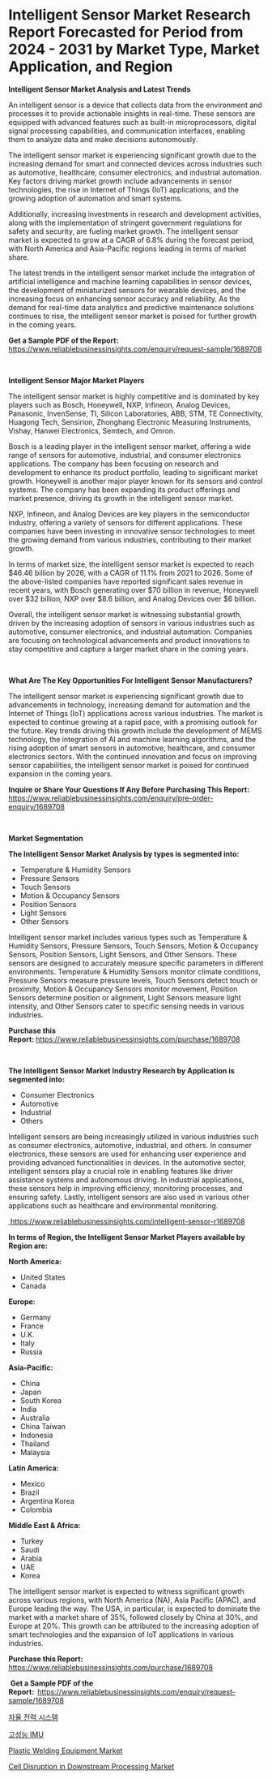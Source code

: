 <p><h1>Intelligent Sensor Market Research Report Forecasted for Period from 2024 -  2031 by Market Type, Market Application, and Region</h1></p><p><strong>Intelligent Sensor Market Analysis and Latest Trends</strong></p>
<p><p>An intelligent sensor is a device that collects data from the environment and processes it to provide actionable insights in real-time. These sensors are equipped with advanced features such as built-in microprocessors, digital signal processing capabilities, and communication interfaces, enabling them to analyze data and make decisions autonomously.</p><p>The intelligent sensor market is experiencing significant growth due to the increasing demand for smart and connected devices across industries such as automotive, healthcare, consumer electronics, and industrial automation. Key factors driving market growth include advancements in sensor technologies, the rise in Internet of Things (IoT) applications, and the growing adoption of automation and smart systems.</p><p>Additionally, increasing investments in research and development activities, along with the implementation of stringent government regulations for safety and security, are fueling market growth. The intelligent sensor market is expected to grow at a CAGR of 6.8% during the forecast period, with North America and Asia-Pacific regions leading in terms of market share.</p><p>The latest trends in the intelligent sensor market include the integration of artificial intelligence and machine learning capabilities in sensor devices, the development of miniaturized sensors for wearable devices, and the increasing focus on enhancing sensor accuracy and reliability. As the demand for real-time data analytics and predictive maintenance solutions continues to rise, the intelligent sensor market is poised for further growth in the coming years.</p></p>
<p><strong>Get a Sample PDF of the Report:&nbsp;</strong> <a href="https://www.reliablebusinessinsights.com/enquiry/request-sample/1689708">https://www.reliablebusinessinsights.com/enquiry/request-sample/1689708</a></p>
<p>&nbsp;</p>
<p><strong>Intelligent Sensor Major Market Players</strong></p>
<p><p>The intelligent sensor market is highly competitive and is dominated by key players such as Bosch, Honeywell, NXP, Infineon, Analog Devices, Panasonic, InvenSense, TI, Silicon Laboratories, ABB, STM, TE Connectivity, Huagong Tech, Sensirion, Zhonghang Electronic Measuring Instruments, Vishay, Hanwei Electronics, Semtech, and Omron.</p><p>Bosch is a leading player in the intelligent sensor market, offering a wide range of sensors for automotive, industrial, and consumer electronics applications. The company has been focusing on research and development to enhance its product portfolio, leading to significant market growth. Honeywell is another major player known for its sensors and control systems. The company has been expanding its product offerings and market presence, driving its growth in the intelligent sensor market.</p><p>NXP, Infineon, and Analog Devices are key players in the semiconductor industry, offering a variety of sensors for different applications. These companies have been investing in innovative sensor technologies to meet the growing demand from various industries, contributing to their market growth.</p><p>In terms of market size, the intelligent sensor market is expected to reach $46.46 billion by 2026, with a CAGR of 11.1% from 2021 to 2026. Some of the above-listed companies have reported significant sales revenue in recent years, with Bosch generating over $70 billion in revenue, Honeywell over $32 billion, NXP over $8.6 billion, and Analog Devices over $6 billion.</p><p>Overall, the intelligent sensor market is witnessing substantial growth, driven by the increasing adoption of sensors in various industries such as automotive, consumer electronics, and industrial automation. Companies are focusing on technological advancements and product innovations to stay competitive and capture a larger market share in the coming years.</p></p>
<p>&nbsp;</p>
<p><strong>What Are The Key Opportunities For Intelligent Sensor Manufacturers?</strong></p>
<p><p>The intelligent sensor market is experiencing significant growth due to advancements in technology, increasing demand for automation and the Internet of Things (IoT) applications across various industries. The market is expected to continue growing at a rapid pace, with a promising outlook for the future. Key trends driving this growth include the development of MEMS technology, the integration of AI and machine learning algorithms, and the rising adoption of smart sensors in automotive, healthcare, and consumer electronics sectors. With the continued innovation and focus on improving sensor capabilities, the intelligent sensor market is poised for continued expansion in the coming years.</p></p>
<p><strong>Inquire or Share Your Questions If Any Before Purchasing This Report:</strong> <a href="https://www.reliablebusinessinsights.com/enquiry/pre-order-enquiry/1689708">https://www.reliablebusinessinsights.com/enquiry/pre-order-enquiry/1689708</a></p>
<p>&nbsp;</p>
<p><strong>Market Segmentation</strong></p>
<p><strong>The Intelligent Sensor Market Analysis by types is segmented into:</strong></p>
<p><ul><li>Temperature & Humidity Sensors</li><li>Pressure Sensors</li><li>Touch Sensors</li><li>Motion & Occupancy Sensors</li><li>Position Sensors</li><li>Light Sensors</li><li>Other Sensors</li></ul></p>
<p><p>Intelligent sensor market includes various types such as Temperature & Humidity Sensors, Pressure Sensors, Touch Sensors, Motion & Occupancy Sensors, Position Sensors, Light Sensors, and Other Sensors. These sensors are designed to accurately measure specific parameters in different environments. Temperature & Humidity Sensors monitor climate conditions, Pressure Sensors measure pressure levels, Touch Sensors detect touch or proximity, Motion & Occupancy Sensors monitor movement, Position Sensors determine position or alignment, Light Sensors measure light intensity, and Other Sensors cater to specific sensing needs in various industries.</p></p>
<p><strong>Purchase this Report:&nbsp;</strong><a href="https://www.reliablebusinessinsights.com/purchase/1689708">https://www.reliablebusinessinsights.com/purchase/1689708</a></p>
<p>&nbsp;</p>
<p><strong>The Intelligent Sensor Market Industry Research by Application is segmented into:</strong></p>
<p><ul><li>Consumer Electronics</li><li>Automotive</li><li>Industrial</li><li>Others</li></ul></p>
<p><p>Intelligent sensors are being increasingly utilized in various industries such as consumer electronics, automotive, industrial, and others. In consumer electronics, these sensors are used for enhancing user experience and providing advanced functionalities in devices. In the automotive sector, intelligent sensors play a crucial role in enabling features like driver assistance systems and autonomous driving. In industrial applications, these sensors help in improving efficiency, monitoring processes, and ensuring safety. Lastly, intelligent sensors are also used in various other applications such as healthcare and environmental monitoring.</p></p>
<p><a href="https://www.reliablebusinessinsights.com/intelligent-sensor-r1689708">&nbsp;https://www.reliablebusinessinsights.com/intelligent-sensor-r1689708</a></p>
<p><strong>In terms of Region, the Intelligent Sensor Market Players available by Region are:</strong></p>
<p>
    <p> <strong> North America: </strong>
        <ul>
            <li>United States</li>
            <li>Canada</li>
        </ul>
        </p> 
    <p> <strong> Europe: </strong>
        <ul>
            <li>Germany</li>
            <li>France</li>
            <li>U.K.</li>
            <li>Italy</li>
            <li>Russia</li>
        </ul>
        </p> 
    <p> <strong> Asia-Pacific: </strong>
        <ul>
            <li>China</li>
            <li>Japan</li>
            <li>South Korea</li>
            <li>India</li>
            <li>Australia</li>
            <li>China Taiwan</li>
            <li>Indonesia</li>
            <li>Thailand</li>
            <li>Malaysia</li>
        </ul>
        </p> 
    <p> <strong> Latin America: </strong>
        <ul>
            <li>Mexico</li>
            <li>Brazil</li>
            <li>Argentina Korea</li>
            <li>Colombia</li>
        </ul>
        </p> 
    <p> <strong> Middle East & Africa: </strong>
        <ul>
            <li>Turkey</li>
            <li>Saudi</li>
            <li>Arabia</li>
            <li>UAE</li>
            <li>Korea</li>
        </ul>
    </p>
    </p>
<p><p>The intelligent sensor market is expected to witness significant growth across various regions, with North America (NA), Asia Pacific (APAC), and Europe leading the way. The USA, in particular, is expected to dominate the market with a market share of 35%, followed closely by China at 30%, and Europe at 20%. This growth can be attributed to the increasing adoption of smart technologies and the expansion of IoT applications in various industries.</p></p>
<p><strong>Purchase this Report: </strong><a href="https://www.reliablebusinessinsights.com/purchase/1689708">https://www.reliablebusinessinsights.com/purchase/1689708</a></p>
<p>&nbsp;<strong>Get a Sample PDF of the Report:&nbsp;&nbsp;</strong><a href="https://www.reliablebusinessinsights.com/enquiry/request-sample/1689708">https://www.reliablebusinessinsights.com/enquiry/request-sample/1689708</a></p>
<p><strong></strong></p>
<p><p><a href="https://github.com/giancarlo642004/Market-Research-Report-List-1/blob/main/7644838167706.md">자율 전력 시스템</a></p><p><a href="https://github.com/rustymarie2024/Market-Research-Report-List-1/blob/main/3347333167707.md">고성능 IMU</a></p><p><a href="https://github.com/dancokkoe288/Market-Research-Report-List-1/blob/main/plastic-welding-equipment-market.md">Plastic Welding Equipment Market</a></p><p><a href="https://github.com/lamhaoka57/Market-Research-Report-List-1/blob/main/cell-disruption-in-downstream-processing-market.md">Cell Disruption in Downstream Processing Market</a></p></p>